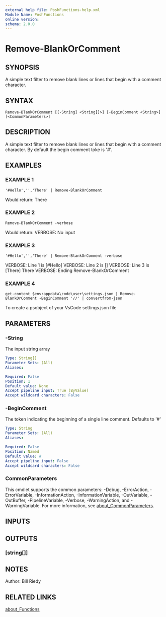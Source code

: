 ```yaml
---
external help file: PoshFunctions-help.xml
Module Name: PoshFunctions
online version:
schema: 2.0.0
---
```


# Remove-BlankOrComment

## SYNOPSIS
A simple text filter to remove blank lines or lines that begin with a comment character.

## SYNTAX

```
Remove-BlankOrComment [[-String] <String[]>] [-BeginComment <String>] [<CommonParameters>]
```

## DESCRIPTION
A simple text filter to remove blank lines or lines that begin with a comment character.
By default the begin comment toke is '#'.

## EXAMPLES

### EXAMPLE 1
```
'#Hello','','There' | Remove-BlankOrComment
```

Would return:
There

### EXAMPLE 2
```
Remove-BlankOrComment -verbose
```

Would return:
VERBOSE: No input

### EXAMPLE 3
```
'#Hello','','There' | Remove-BlankOrComment -verbose
```

VERBOSE: Line 1 is \[#Hello\]
VERBOSE: Line 2 is \[\]
VERBOSE: Line 3 is \[There\]
There
VERBOSE: Ending Remove-BlankOrComment

### EXAMPLE 4
```
get-content $env:appdata\code\user\settings.json | Remove-BlankOrComment -BeginComment '//' | convertfrom-json
```

To create a psobject of your VsCode settings.json file

## PARAMETERS

### -String
The input string array

```yaml
Type: String[]
Parameter Sets: (All)
Aliases:

Required: False
Position: 1
Default value: None
Accept pipeline input: True (ByValue)
Accept wildcard characters: False
```

### -BeginComment
The token indicating the beginning of a single line comment.
Defaults to '#'

```yaml
Type: String
Parameter Sets: (All)
Aliases:

Required: False
Position: Named
Default value: #
Accept pipeline input: False
Accept wildcard characters: False
```

### CommonParameters
This cmdlet supports the common parameters: -Debug, -ErrorAction, -ErrorVariable, -InformationAction, -InformationVariable, -OutVariable, -OutBuffer, -PipelineVariable, -Verbose, -WarningAction, and -WarningVariable. For more information, see [about_CommonParameters](http://go.microsoft.com/fwlink/?LinkID=113216).

## INPUTS

## OUTPUTS

### [string[]]
## NOTES
Author:     Bill Riedy

## RELATED LINKS

[about_Functions]()

